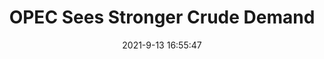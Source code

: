 ---
"title": "OPEC Sees Stronger Crude Demand"
"date": "2021-9-13 16:55:47"
"feed_name": "RIGZONE"
"feed_website": "http://www.rigzone.com/"
"feed_rss": "http://www.rigzone.com/news/rss/rigzone_latest.aspx"
"link": "https://www.rigzone.com/news/wire/opec_sees_stronger_crude_demand-13-sep-2021-166421-article/?rss=true"
"file": "_posts/2021-1-1-f88516c02211ecabd87d922440b190fbb184b98b.md"
"accident": "0"
"drilling": "0"
---